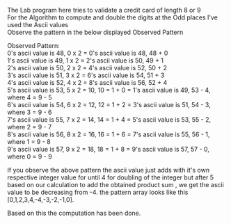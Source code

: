 The Lab program here tries to validate a credit card of length 8 or 9 <br />
For the Algorithm to compute and double the digits at the Odd places I've used the Ascii values <br />
Observe the pattern in the below displayed  Observed Pattern<br />

Observed Pattern:<br />
0's ascii value is 48, 0 x 2 = 0's ascii value is 48, 48 + 0 <br />
1's ascii value is 49, 1 x 2 = 2's ascii value is 50, 49 + 1 <br />
2's ascii value is 50, 2 x 2 = 4's ascii value is 52, 50 + 2 <br />
3's ascii value is 51, 3 x 2 = 6's ascii value is 54, 51 + 3 <br />
4's ascii value is 52, 4 x 2 = 8's ascii value is 56, 52 + 4 <br />
5's ascii value is 53, 5 x 2 = 10, 10 = 1 + 0 = 1's ascii value is 49, 53 - 4, where 4 = 9 - 5 <br /> 
6's ascii value is 54, 6 x 2 = 12, 12 = 1 + 2 = 3's ascii value is 51, 54 - 3, where 3 = 9 - 6 <br /> 
7's ascii value is 55, 7 x 2 = 14, 14 = 1 + 4 = 5's ascii value is 53, 55 - 2, where 2 = 9 - 7 <br />
8's ascii value is 56, 8 x 2 = 16, 16 = 1 + 6 = 7's ascii value is 55, 56 - 1, where 1 = 9 - 8 <br />
9's ascii value is 57, 9 x 2 = 18, 18 = 1 + 8 = 9's ascii value is 57, 57 - 0, where 0 = 9 - 9 <br />

If you  observe the above pattern the ascii value just adds with it's own respective integer value for until 4 for doubling of the integer but after 5 based on our calculation to add the obtained product sum , we get the ascii value to be decreasing from -4. the pattern array looks like this [0,1,2,3,4,-4,-3,-2,-1,0]. <br />

Based on this the computation has been done.

